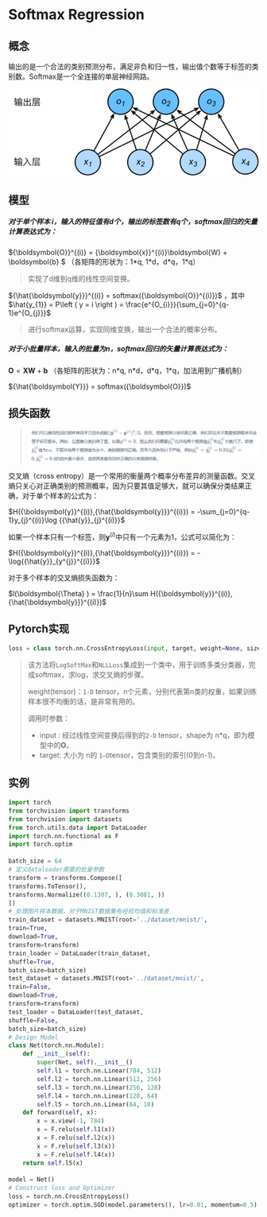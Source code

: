 # Softmax Regression 

## 概念

输出的是一个合法的类别预测分布，满足非负和归一性，输出值个数等于标签的类别数。Softmax是一个全连接的单层神经网路。

![img](../Images/3.4_softmaxreg.svg)



## 模型

##### 对于单个样本 i，输入的特征值有d个，输出的标签数有q个，softmax回归的矢量计算表达式为：

${\boldsymbol{O}}^{(i)} = {\boldsymbol{x}}^{(i)}\boldsymbol{W} + \boldsymbol{b} $ （各矩阵的形状为：1\*q, 1\*d，d\*q，1\*q）

> 实现了d维到q维的线性空间变换。

${\hat{\boldsymbol{y}}}^{(i)} = softmax({\boldsymbol{O}}^{(i)})$ ，其中  $\hat{y_{1}} = P\left ( y = i \right ) = \frac{e^{O_{i}}}{\sum_{j=0}^{q-1}e^{O_{j}}}$

> 进行softmax运算，实现同维变换，输出一个合法的概率分布。

##### 对于小批量样本，输入的批量为n，softmax回归的矢量计算表达式为：

${\boldsymbol{O}} = {\boldsymbol{X}}\boldsymbol{W} + \boldsymbol{b}$ （各矩阵的形状为：n\*q, n\*d，d\*q，1\*q，加法用到广播机制）

${\hat{\boldsymbol{Y}}} = softmax({\boldsymbol{O}})$



## 损失函数

> ![image-20201028131138666](../Images/image-20201028131138666.png)

交叉熵（cross entropy）是一个常用的衡量两个概率分布差异的测量函数。交叉熵只关心对正确类别的预测概率，因为只要其值足够大，就可以确保分类结果正确，对于单个样本的公式为：

$H({\boldsymbol{y}}^{(i)},{\hat{\boldsymbol{y}}}^{(i)}) = -\sum_{j=0}^{q-1}y_{j}^{(i)}\log {{\hat{y}}_{j}^{(i)}}$

如果一个样本只有一个标签，则$\boldsymbol{y}^{(i)}$中只有一个元素为1，公式可以简化为：

$H({\boldsymbol{y}}^{(i)},{\hat{\boldsymbol{y}}}^{(i)}) = -\log{{\hat{y}}_{y^{j}}^{(i)}}$

对于多个样本的交叉熵损失函数为：

$l(\boldsymbol{\Theta} ) = \frac{1}{n}\sum H({\boldsymbol{y}}^{(i)},{\hat{\boldsymbol{y}}}^{(i)})$



## Pytorch实现

```python
loss = class torch.nn.CrossEntropyLoss(input, target, weight=None, size_average=True)
```

> 该方法将`LogSoftMax`和`NLLLoss`集成到一个类中，用于训练多类分类器，完成softmax，求log，求交叉熵的步骤。
>
> weight(tensor)：`1-D` tensor，n个元素，分别代表第n类的权重，如果训练样本很不均衡的话，是非常有用的。
>
> 调用时参数：
>
> - input : 经过线性空间变换后得到的`2-D` tensor，shape为 n\*q，即为模型中的${\boldsymbol{O}}$。
> - target: 大小为 n的 `1—D`tensor，包含类别的索引(0到n-1)。



## 实例

```python
import torch
from torchvision import transforms
from torchvision import datasets
from torch.utils.data import DataLoader
import torch.nn.functional as F
import torch.optim

batch_size = 64
# 定义dataloader需要的批量参数
transform = transforms.Compose([
transforms.ToTensor(),
transforms.Normalize((0.1307, ), (0.3081, ))
])
# 处理图片样本数据，对于MNIST数据集有经验均值和标准差
train_dataset = datasets.MNIST(root='../dataset/mnist/',
train=True,
download=True,
transform=transform)
train_loader = DataLoader(train_dataset,
shuffle=True,
batch_size=batch_size)
test_dataset = datasets.MNIST(root='../dataset/mnist/',
train=False,
download=True,
transform=transform)
test_loader = DataLoader(test_dataset,
shuffle=False,
batch_size=batch_size)
# Design Model
class Net(torch.nn.Module):
	def __init__(self):
		super(Net, self).__init__()
		self.l1 = torch.nn.Linear(784, 512)
		self.l2 = torch.nn.Linear(512, 256)
		self.l3 = torch.nn.Linear(256, 128)
		self.l4 = torch.nn.Linear(128, 64)
		self.l5 = torch.nn.Linear(64, 10)
	def forward(self, x):
		x = x.view(-1, 784)
		x = F.relu(self.l1(x))
		x = F.relu(self.l2(x))
		x = F.relu(self.l3(x))
		x = F.relu(self.l4(x))
	return self.l5(x)

model = Net()
# Construct loss and Optimizer
loss = torch.nn.CrossEntropyLoss()
optimizer = torch.optim.SGD(model.parameters(), lr=0.01, momentum=0.5)
```



